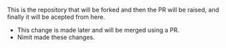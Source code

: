 This is the repository that will be forked and then the PR will be raised, and finally it will be acepted from here.

- This change is made later and will be merged using a PR.
- Nimit made these changes.
